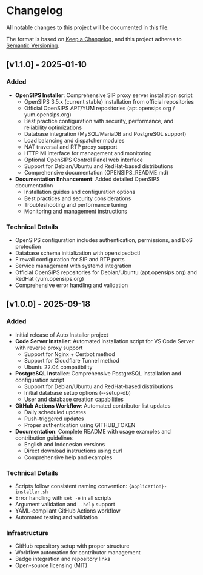 # Changelog

All notable changes to this project will be documented in this file.

The format is based on [Keep a Changelog](https://keepachangelog.com/en/1.0.0/),
and this project adheres to [Semantic Versioning](https://semver.org/spec/v2.0.0.html).

## [v1.1.0] - 2025-01-10

### Added
- **OpenSIPS Installer**: Comprehensive SIP proxy server installation script
  - OpenSIPS 3.5.x (current stable) installation from official repositories
  - Official OpenSIPS APT/YUM repositories (apt.opensips.org / yum.opensips.org)
  - Best practice configuration with security, performance, and reliability optimizations
  - Database integration (MySQL/MariaDB and PostgreSQL support)
  - Load balancing and dispatcher modules
  - NAT traversal and RTP proxy support
  - HTTP MI interface for management and monitoring
  - Optional OpenSIPS Control Panel web interface
  - Support for Debian/Ubuntu and RedHat-based distributions
  - Comprehensive documentation (OPENSIPS_README.md)
- **Documentation Enhancement**: Added detailed OpenSIPS documentation
  - Installation guides and configuration options
  - Best practices and security considerations
  - Troubleshooting and performance tuning
  - Monitoring and management instructions

### Technical Details
- OpenSIPS configuration includes authentication, permissions, and DoS protection
- Database schema initialization with opensipsdbctl
- Firewall configuration for SIP and RTP ports
- Service management with systemd integration
- Official OpenSIPS repositories for Debian/Ubuntu (apt.opensips.org) and RedHat (yum.opensips.org)
- Comprehensive error handling and validation

## [v1.0.0] - 2025-09-18

### Added
- Initial release of Auto Installer project
- **Code Server Installer**: Automated installation script for VS Code Server with reverse proxy support
  - Support for Nginx + Certbot method
  - Support for Cloudflare Tunnel method
  - Ubuntu 22.04 compatibility
- **PostgreSQL Installer**: Comprehensive PostgreSQL installation and configuration script
  - Support for Debian/Ubuntu and RedHat-based distributions
  - Initial database setup options (--setup-db)
  - User and database creation capabilities
- **GitHub Actions Workflow**: Automated contributor list updates
  - Daily scheduled updates
  - Push-triggered updates
  - Proper authentication using GITHUB_TOKEN
- **Documentation**: Complete README with usage examples and contribution guidelines
  - English and Indonesian versions
  - Direct download instructions using curl
  - Comprehensive help and examples

### Technical Details
- Scripts follow consistent naming convention: `{application}-installer.sh`
- Error handling with `set -e` in all scripts
- Argument validation and `--help` support
- YAML-compliant GitHub Actions workflow
- Automated testing and validation

### Infrastructure
- GitHub repository setup with proper structure
- Workflow automation for contributor management
- Badge integration and repository links
- Open-source licensing (MIT)